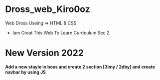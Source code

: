 # Dross_web_Kiro0oz
Web Dross Useing => HTML &amp; CSS

- Iam Creat This Web To Learn Curriculum Sec 2

# New Version 2022
**Add a new stayle in boxs and create 2 section [3lmy / 2dby] and create navbar by using JS**
